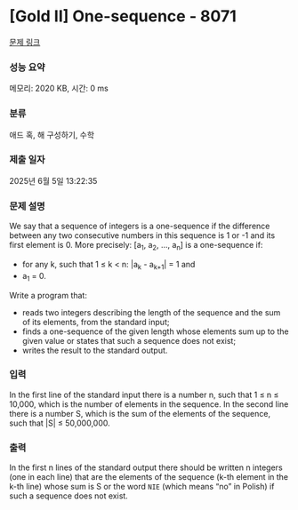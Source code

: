 # [Gold II] One-sequence - 8071 

[문제 링크](https://www.acmicpc.net/problem/8071) 

### 성능 요약

메모리: 2020 KB, 시간: 0 ms

### 분류

애드 혹, 해 구성하기, 수학

### 제출 일자

2025년 6월 5일 13:22:35

### 문제 설명

<p>We say that a sequence of integers is a one-sequence if the difference between any two consecutive numbers in this sequence is 1 or -1 and its first element is 0. More precisely: [a<sub>1</sub>, a<sub>2</sub>, ..., a<sub>n</sub>] is a one-sequence if:</p>

<ul>
	<li>for any k, such that 1 ≤ k < n: |a<sub>k</sub> - a<sub>k+1</sub>| = 1 and</li>
	<li>a<sub>1</sub> = 0.</li>
</ul>

<p>Write a program that:</p>

<ul>
	<li>reads two integers describing the length of the sequence and the sum of its elements, from the standard input;</li>
	<li>finds a one-sequence of the given length whose elements sum up to the given value or states that such a sequence does not exist;</li>
	<li>writes the result to the standard output.</li>
</ul>

### 입력 

 <p>In the first line of the standard input there is a number n, such that 1 ≤ n ≤ 10,000, which is the number of elements in the sequence. In the second line there is a number S, which is the sum of the elements of the sequence, such that |S| ≤ 50,000,000.</p>

### 출력 

 <p>In the first n lines of the standard output there should be written n integers (one in each line) that are the elements of the sequence (k-th element in the k-th line) whose sum is S or the word <code>NIE</code> (which means “no” in Polish) if such a sequence does not exist.</p>

